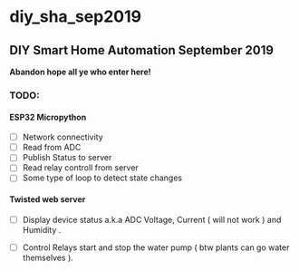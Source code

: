 # diy_sha_sep2019
## DIY Smart Home Automation September 2019

__Abandon hope all ye who enter here!__

### TODO:

#### ESP32 Micropython
- [ ] Network connectivity
- [ ] Read from ADC
- [ ] Publish Status to server
- [ ] Read relay controll from server
- [ ] Some type of loop to detect state changes

#### Twisted web server
- [ ] Display device status a.k.a ADC Voltage, Current ( will not work ) and Humidity .</p>
- [ ] Control Relays start and stop the water pump ( btw plants can go water themselves ).</p>
